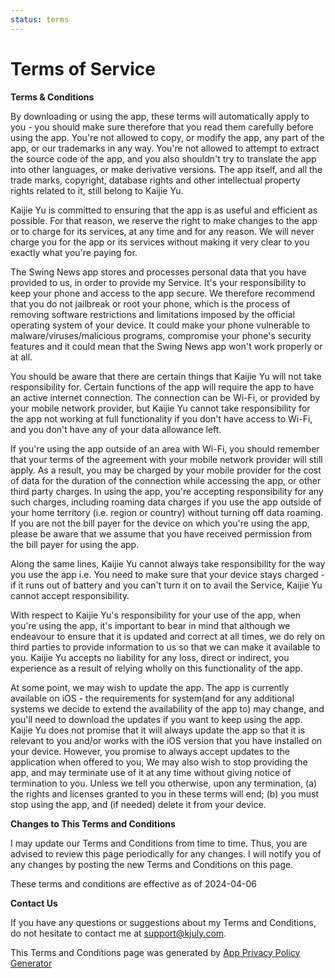 ```yaml
---
status: terms
---
```


# Terms of Service

**Terms & Conditions**

By downloading or using the app, these terms will automatically apply to you - you should make sure therefore that you read them carefully before using the app. You're not allowed to copy, or modify the app, any part of the app, or our trademarks in any way. You're not allowed to attempt to extract the source code of the app, and you also shouldn't try to translate the app into other languages, or make derivative versions. The app itself, and all the trade marks, copyright, database rights and other intellectual property rights related to it, still belong to Kaijie Yu.

Kaijie Yu is committed to ensuring that the app is as useful and efficient as possible. For that reason, we reserve the right to make changes to the app or to charge for its services, at any time and for any reason. We will never charge you for the app or its services without making it very clear to you exactly what you're paying for.

The Swing News app stores and processes personal data that you have provided to us, in order to provide my Service. It's your responsibility to keep your phone and access to the app secure. We therefore recommend that you do not jailbreak or root your phone, which is the process of removing software restrictions and limitations imposed by the official operating system of your device. It could make your phone vulnerable to malware/viruses/malicious programs, compromise your phone's security features and it could mean that the Swing News app won't work properly or at all.

You should be aware that there are certain things that Kaijie Yu will not take responsibility for. Certain functions of the app will require the app to have an active internet connection. The connection can be Wi-Fi, or provided by your mobile network provider, but Kaijie Yu cannot take responsibility for the app not working at full functionality if you don't have access to Wi-Fi, and you don't have any of your data allowance left.

If you're using the app outside of an area with Wi-Fi, you should remember that your terms of the agreement with your mobile network provider will still apply. As a result, you may be charged by your mobile provider for the cost of data for the duration of the connection while accessing the app, or other third party charges. In using the app, you're accepting responsibility for any such charges, including roaming data charges if you use the app outside of your home territory (i.e. region or country) without turning off data roaming. If you are not the bill payer for the device on which you're using the app, please be aware that we assume that you have received permission from the bill payer for using the app.

Along the same lines, Kaijie Yu cannot always take responsibility for the way you use the app i.e. You need to make sure that your device stays charged - if it runs out of battery and you can't turn it on to avail the Service, Kaijie Yu cannot accept responsibility.

With respect to Kaijie Yu's responsibility for your use of the app, when you're using the app, it's important to bear in mind that although we endeavour to ensure that it is updated and correct at all times, we do rely on third parties to provide information to us so that we can make it available to you. Kaijie Yu accepts no liability for any loss, direct or indirect, you experience as a result of relying wholly on this functionality of the app.

At some point, we may wish to update the app. The app is currently available on iOS - the requirements for system(and for any additional systems we decide to extend the availability of the app to) may change, and you'll need to download the updates if you want to keep using the app. Kaijie Yu does not promise that it will always update the app so that it is relevant to you and/or works with the iOS version that you have installed on your device. However, you promise to always accept updates to the application when offered to you, We may also wish to stop providing the app, and may terminate use of it at any time without giving notice of termination to you. Unless we tell you otherwise, upon any termination, (a) the rights and licenses granted to you in these terms will end; (b) you must stop using the app, and (if needed) delete it from your device.

**Changes to This Terms and Conditions**

I may update our Terms and Conditions from time to time. Thus, you are advised to review this page periodically for any changes. I will notify you of any changes by posting the new Terms and Conditions on this page.

These terms and conditions are effective as of 2024-04-06

**Contact Us**

If you have any questions or suggestions about my Terms and Conditions, do not hesitate to contact me at support@kjuly.com.

This Terms and Conditions page was generated by [App Privacy Policy Generator](https://app-privacy-policy-generator.nisrulz.com/)
